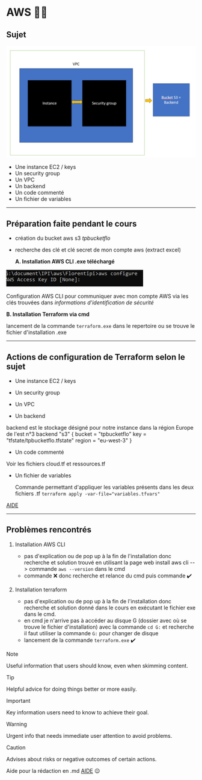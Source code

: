 # AWS :technologist:

## Sujet
![aws terraform](MicrosoftTeams-image.png)

* Une instance EC2 / keys
* Un security group
* Un VPC
* Un backend
* Un code commenté
* Un fichier de variables
----------------------
## Préparation faite pendant le cours 
* création du bucket aws s3 *tpbucketflo*
* recherche des clé et clé secret de mon compte aws (extract excel)

   **A. Installation AWS CLI .exe téléchargé**

![aws configure](image.png)

Configuration AWS CLI pour communiquer avec mon compte AWS via les clés trouvées dans *informations d'identification de sécurité*

   **B. Installation Terraform via cmd** 

lancement de la commande `terraform.exe` dans le repertoire ou se trouve le fichier d'installation .exe

------------------------
## Actions de configuration de Terraform selon le sujet 

* Une instance EC2 / keys


* Un security group


* Un VPC


* Un backend

backend est le stockage désigné pour notre instance dans la région Europe de l'est n°3
  backend "s3" {
    bucket = "tpbucketflo"
    key    = "tfstate/tpbucketflo.tfstate"
    region = "eu-west-3"
  }

* Un code commenté

Voir les fichiers cloud.tf et ressources.tf

* Un fichier de variables

  Commande permettant d'appliquer les variables présents dans les deux fichiers .tf
`terraform apply -var-file="variables.tfvars"` 

[AIDE](https://developer.hashicorp.com/terraform/language/values/variables)

------------------------
## Problèmes rencontrés

1. Installation AWS CLI
    * pas d'explication ou de pop up à la fin de l'installation donc recherche et solution trouvé en utilisant la page web install aws cli --> commande `aws --version` dans le cmd
    * commande :x: donc recherche et relance du cmd puis commande :heavy_check_mark:
  
1. Installation terraform 
    * pas d'explication ou de pop up à la fin de l'installation donc recherche et solution donné dans le cours en exécutant le fichier exe dans le cmd.
    * en cmd je n'arrive pas à accéder au disque G (dossier avec où se trouve le fichier d'installation) avec la commande `cd G:` et recherche il faut utiliser la commande `G:` pour changer de disque
    * lancement de la commande `terraform.exe` :heavy_check_mark:

  

> [!NOTE]
> Useful information that users should know, even when skimming content.

> [!TIP]
> Helpful advice for doing things better or more easily.

> [!IMPORTANT]
> Key information users need to know to achieve their goal.

> [!WARNING]
> Urgent info that needs immediate user attention to avoid problems.

> [!CAUTION]
> Advises about risks or negative outcomes of certain actions.


   Aide pour la rédaction en .md [AIDE](https://docs.github.com/fr/get-started/writing-on-github/getting-started-with-writing-and-formatting-on-github/basic-writing-and-formatting-syntax) :wink:
